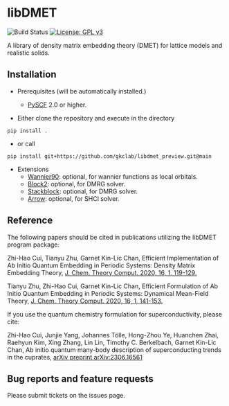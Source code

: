 libDMET
===============================================
![Build Status](https://github.com/zhcui/libdmet_solid/workflows/CI/badge.svg)
[![License: GPL v3](https://img.shields.io/badge/License-GPLv3-blue.svg)](https://www.gnu.org/licenses/gpl-3.0)

A library of density matrix embedding theory (DMET) for lattice models and realistic solids.

Installation
------------

* Prerequisites (will be automatically installed.)
    - [PySCF](https://github.com/pyscf/pyscf) 2.0 or higher.


* Either clone the repository and execute in the directory
```
pip install .
```
* or call
```
pip install git+https://github.com/gkclab/libdmet_preview.git@main
```

* Extensions
    - [Wannier90](https://github.com/wannier-developers/wannier90): optional, for wannier functions as local orbitals.
	- [Block2](https://github.com/block-hczhai/block2-preview.git): optional, for DMRG solver.
	- [Stackblock](https://github.com/sanshar/StackBlock): optional, for DMRG solver.
	- [Arrow](https://github.com/QMC-Cornell/shci/tree/master): optional, for SHCI solver.

Reference
------------

The following papers should be cited in publications utilizing the libDMET program package:

Zhi-Hao Cui, Tianyu Zhu, Garnet Kin-Lic Chan, Efficient Implementation of Ab Initio Quantum Embedding in Periodic Systems:
Density Matrix Embedding Theory, [J. Chem. Theory Comput. 2020, 16, 1, 119-129.](https://pubs.acs.org/doi/10.1021/acs.jctc.9b00933)

Tianyu Zhu, Zhi-Hao Cui, Garnet Kin-Lic Chan, Efficient Formulation of Ab Initio Quantum Embedding in Periodic Systems:
Dynamical Mean-Field Theory, [J. Chem. Theory Comput. 2020, 16, 1, 141-153.](https://pubs.acs.org/doi/abs/10.1021/acs.jctc.9b00934)


If you use the quantum chemistry formulation for superconductivity, please cite:

Zhi-Hao Cui, Junjie Yang, Johannes Tölle, Hong-Zhou Ye, Huanchen Zhai, Raehyun Kim, Xing Zhang, Lin Lin, Timothy C. Berkelbach, Garnet Kin-Lic Chan, Ab initio quantum many-body description of superconducting trends in the cuprates, [arXiv preprint arXiv:2306.16561](https://arxiv.org/abs/2306.16561)


Bug reports and feature requests
--------------------------------
Please submit tickets on the issues page.

